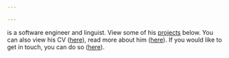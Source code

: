 ```yaml
---

---
```


is a software engineer and linguist. View some of his [projects](/projects) below. You can also view his CV ([here](/cv)), read more about him ([here](/about)). If you would like to get in touch, you can do so ([here](/contact)).
